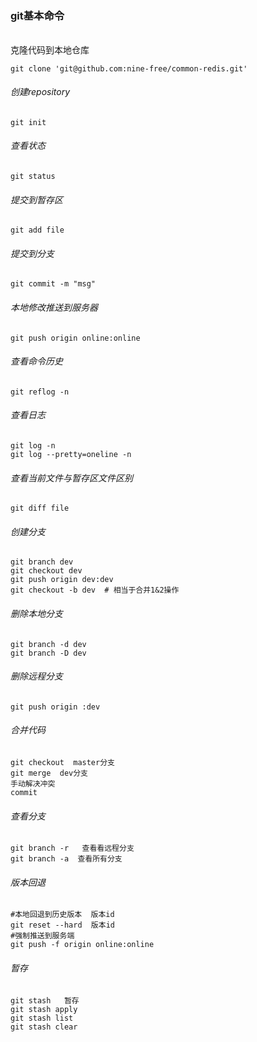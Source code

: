 ### git基本命令


######

克隆代码到本地仓库
```
git clone 'git@github.com:nine-free/common-redis.git'

```
###### 创建repository

```
git init
```
###### 查看状态

```
git status
```
###### 提交到暂存区

```
git add file
```
###### 提交到分支

```
git commit -m "msg"
```
###### 本地修改推送到服务器

```
git push origin online:online
```
###### 查看命令历史

```
git reflog -n
```
###### 查看日志

```
git log -n
git log --pretty=oneline -n
```
###### 查看当前文件与暂存区文件区别

```
git diff file
```
###### 创建分支
```
git branch dev
git checkout dev
git push origin dev:dev
git checkout -b dev  # 相当于合并1&2操作
```
###### 删除本地分支
```
git branch -d dev
git branch -D dev
```
###### 删除远程分支

```
git push origin :dev
```
###### 合并代码
```
git checkout  master分支
git merge  dev分支
手动解决冲突
commit
```
###### 查看分支
```
git branch -r   查看看远程分支
git branch -a  查看所有分支
```
###### 版本回退
```
#本地回退到历史版本  版本id
git reset --hard  版本id
#强制推送到服务端
git push -f origin online:online
```
###### 暂存
```
git stash   暂存
git stash apply
git stash list
git stash clear
```










